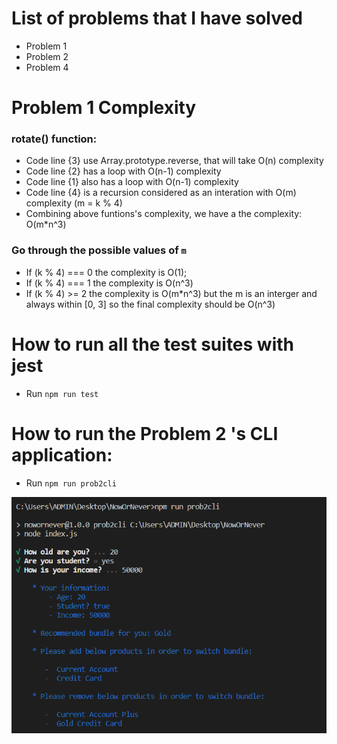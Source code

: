 # List of problems that I have solved
- Problem 1
- Problem 2
- Problem 4

# Problem 1 Complexity

### rotate() function:
- Code line {3} use Array.prototype.reverse, that will take O(n) complexity
- Code line {2} has a loop with O(n-1) complexity
- Code line {1} also has a loop with O(n-1) complexity
- Code line {4} is a recursion considered as an interation with O(m) complexity (m = k % 4)
- Combining above funtions's complexity, we have a the complexity: O(m*n^3)

### Go through the possible values of `m`
- If (k % 4) === 0 the complexity is O(1);
- If (k % 4) === 1 the complexity is O(n^3)
- If (k % 4) >= 2 the complexity is O(m*n^3) 
but the m is an interger and always within [0, 3] so the final complexity should be O(n^3)

# How to run all the test suites with jest

- Run `npm run test`

# How to run the Problem 2 's CLI application:

- Run `npm run prob2cli`

![cli screenshot](https://raw.githubusercontent.com/huynhphuchuy/nowornever/master/cli.png)
